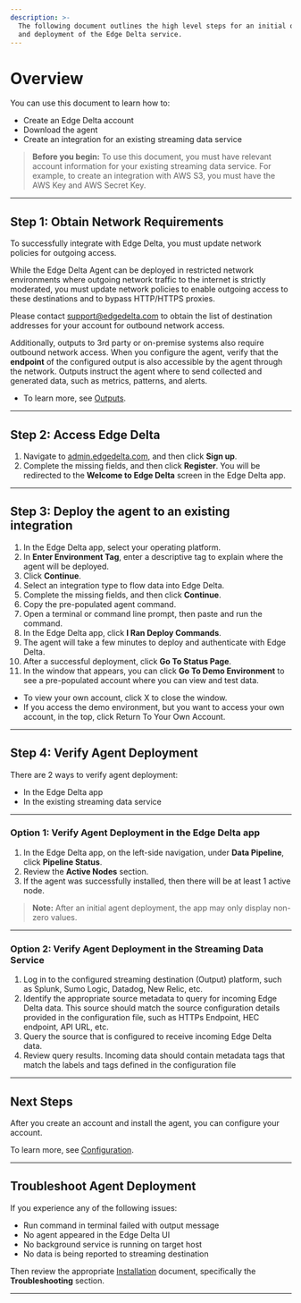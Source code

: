 ```yaml
---
description: >-
  The following document outlines the high level steps for an initial onboarding
  and deployment of the Edge Delta service.
---
```


# Overview

You can use this document to learn how to:

  * Create an Edge Delta account
  * Download the agent
  * Create an integration for an existing streaming data service


>  **Before you begin:**
> To use this document, you must have relevant account information for your existing streaming data service. For example, to create an integration with AWS S3, you must have the AWS Key and AWS Secret Key.

***

## Step 1: Obtain Network Requirements

To successfully integrate with Edge Delta, you must update network policies for outgoing access.

While the Edge Delta Agent can be deployed in restricted network environments where outgoing network traffic to the internet is strictly moderated, you must update network policies to enable outgoing access to these destinations and to bypass HTTP/HTTPS proxies.

Please contact [support@edgedelta.com](mailto:support@edgedelta.com) to obtain the list of destination addresses for your account for outbound network access.

Additionally, outputs to 3rd party or on-premise systems also require outbound network access. When you configure the agent, verify that the **endpoint** of the configured output is also accessible by the agent through the network. Outputs instruct the agent where to send collected and generated data, such as metrics, patterns, and alerts.

  * To learn more, see [Outputs](../configuration/outputs.md).

***

## Step 2: Access Edge Delta

1. Navigate to [admin.edgedelta.com](https://admin.edgedelta.com/), and then click **Sign up**.
2. Complete the missing fields, and then click **Register**. You will be redirected to the **Welcome to Edge Delta** screen in the Edge Delta app.

***

## Step 3: Deploy the agent to an existing integration

1. In the Edge Delta app, select your operating platform.
2. In **Enter Environment Tag**, enter a descriptive tag to explain where the agent will be deployed.
3. Click **Continue**.
4. Select an integration type to flow data into Edge Delta.
5. Complete the missing fields, and then click **Continue**.
6. Copy the pre-populated agent command.
7. Open a terminal or command line prompt, then paste and run the command.  
8. In the Edge Delta app, click **I Ran Deploy Commands**.
9. The agent will take a few minutes to deploy and authenticate with Edge Delta.
10. After a successful deployment, click **Go To Status Page**.
11. In the window that appears, you can click **Go To Demo Environment** to see a pre-populated account where you can view and test data.
<ul>
<li>To view your own account, click X to close the window.</li>
<li>If you access the demo environment, but you want to access your own account, in the top, click Return To Your Own Account.</li>
</ul>

***

## Step 4: Verify Agent Deployment

There are 2 ways to verify agent deployment:

  * In the Edge Delta app
  * In the existing streaming data service

***

### Option 1: Verify Agent Deployment in the Edge Delta app  

1. In the Edge Delta app, on the left-side navigation, under **Data Pipeline**, click **Pipeline Status**.
2. Review the **Active Nodes** section.
3. If the agent was successfully installed, then there will be at least 1 active node.

>  **Note:**
> After an initial agent deployment, the app may only display non-zero values.

***

### Option 2: Verify Agent Deployment in the Streaming Data Service  

1. Log in to the configured streaming destination \(Output\) platform, such as Splunk, Sumo Logic, Datadog, New Relic, etc.
2. Identify the appropriate source metadata to query for incoming Edge Delta data. This source should match the source configuration details provided in the configuration file, such as HTTPs Endpoint, HEC endpoint, API URL, etc.
3. Query the source that is configured to receive incoming Edge Delta data.
4. Review query results. Incoming data should contain metadata tags that match the labels and tags defined in the configuration file

***

## Next Steps

After you create an account and install the agent, you can configure your account.

To learn more, see [Configuration](,,configuration/index.md).

***


## Troubleshoot Agent Deployment

If you experience any of the following issues:

* Run command in terminal failed with output message
* No agent appeared in the Edge Delta UI
* No background service is running on target host
* No data is being reported to streaming destination

Then review the appropriate [Installation](./installation/README.md) document, specifically the **Troubleshooting**  section.

***
